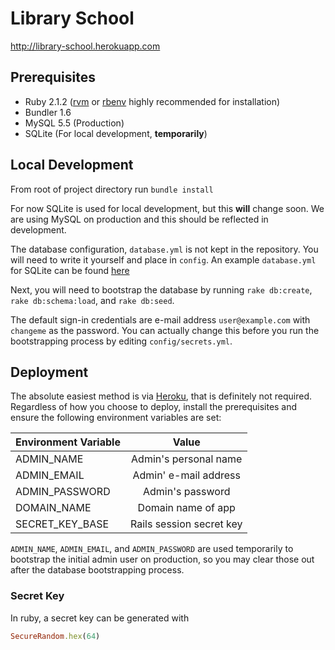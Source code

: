 # Library School

http://library-school.herokuapp.com

## Prerequisites 

* Ruby 2.1.2 ([rvm](http://rvm.io/) or [rbenv](https://github.com/sstephenson/rbenv) highly recommended for installation)
* Bundler 1.6
* MySQL 5.5 (Production)
* SQLite (For local development, **temporarily**)

## Local Development

From root of project directory run `bundle install`

For now SQLite is used for local development, but this **will** change soon. We are using MySQL on production and this should be reflected in development.

The database configuration, `database.yml` is not kept in the repository. You will need to write it yourself and place in `config`. An example `database.yml` for SQLite can be found [here](https://gist.github.com/danopia/940155)

Next, you will need to bootstrap the database by running `rake db:create`, `rake db:schema:load`, and `rake db:seed`.

The default sign-in credentials are e-mail address `user@example.com` with `changeme` as the password. You can actually change this before you run the bootstrapping process by editing `config/secrets.yml`.

## Deployment

The absolute easiest method is via [Heroku](https://devcenter.heroku.com/articles/getting-started-with-rails4#deploy-your-application-to-heroku), that is definitely not required. Regardless of how you choose to deploy, install the prerequisites and ensure the following environment variables are set:


| Environment Variable   | Value                      |
| ---------------------- |:--------------------------:| 
| ADMIN_NAME             | Admin's personal name      |
| ADMIN_EMAIL            | Admin' e-mail address      | 
| ADMIN_PASSWORD         | Admin's password           |
| DOMAIN_NAME            | Domain name of app         |
| SECRET_KEY_BASE        | Rails session secret key   |

`ADMIN_NAME`, `ADMIN_EMAIL`, and `ADMIN_PASSWORD` are used temporarily to bootstrap the initial admin user on production, so you may clear those out after the database bootstrapping process.

### Secret Key

In ruby, a secret key can be generated with

```ruby
SecureRandom.hex(64)
```

